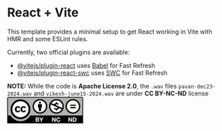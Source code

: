 # React + Vite

This template provides a minimal setup to get React working in Vite with HMR and some ESLint rules.

Currently, two official plugins are available:

- [@vitejs/plugin-react](https://github.com/vitejs/vite-plugin-react/blob/main/packages/plugin-react/README.md) uses [Babel](https://babeljs.io/) for Fast Refresh
- [@vitejs/plugin-react-swc](https://github.com/vitejs/vite-plugin-react-swc) uses [SWC](https://swc.rs/) for Fast Refresh


**NOTE:** While the code is **Apache License 2.0**, the `.wav` files `pavan-dec23-2024.wav` and `vikesh-june15-2024.wav` are under **CC BY-NC-ND** license ![CC BY-NC-ND](Attribution-NonCommercial-NoDerivatives.png)

